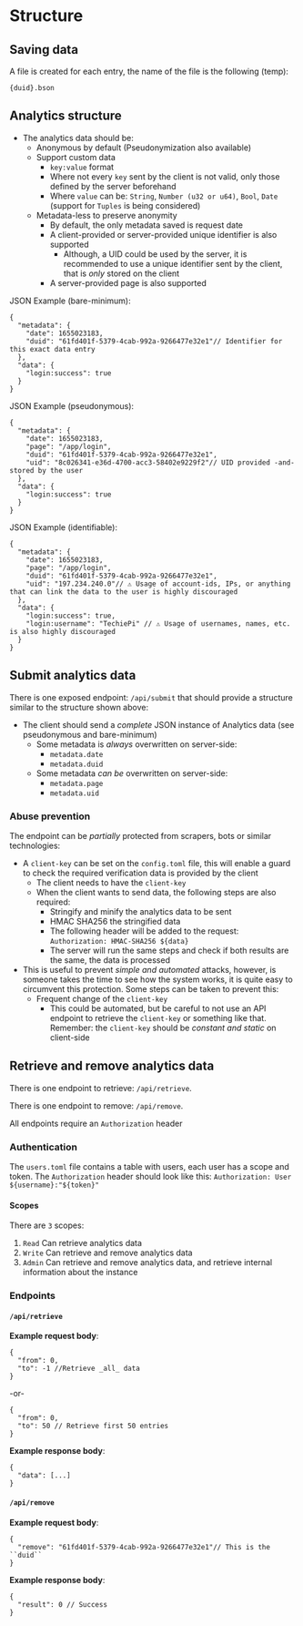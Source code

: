 # Structure

## Saving data
A file is created for each entry, the name of the file is the following (temp):

``{duid}.bson``

## Analytics structure
- The analytics data should be:
  - Anonymous by default (Pseudonymization also available)
  - Support custom data
    - ``key:value`` format
    - Where not every ``key`` sent by the client is not valid, only those defined by the server beforehand
    - Where ``value`` can be: ``String``, ``Number (u32 or u64)``, ``Bool``, ``Date`` (support for ``Tuples`` is being considered)
  - Metadata-less to preserve anonymity
    - By default, the only metadata saved is request date
    - A client-provided or server-provided unique identifier is also supported
      - Although, a UID could be used by the server, it is recommended to use a unique identifier sent by the client, that is _only_ stored on the client
    - A server-provided page is also supported

JSON Example (bare-minimum):
```json5
{
  "metadata": {
    "date": 1655023183,
    "duid": "61fd401f-5379-4cab-992a-9266477e32e1"// Identifier for this exact data entry
  },
  "data": {
    "login:success": true
  }
}
```

JSON Example (pseudonymous):
```json5
{
  "metadata": {
    "date": 1655023183,
    "page": "/app/login",
    "duid": "61fd401f-5379-4cab-992a-9266477e32e1",
    "uid": "8c026341-e36d-4700-acc3-58402e9229f2"// UID provided -and- stored by the user
  },
  "data": {
    "login:success": true
  }
}
```

JSON Example (identifiable):
```json5
{
  "metadata": {
    "date": 1655023183,
    "page": "/app/login",
    "duid": "61fd401f-5379-4cab-992a-9266477e32e1",
    "uid": "197.234.240.0"// ⚠️ Usage of account-ids, IPs, or anything that can link the data to the user is highly discouraged
  },
  "data": {
    "login:success": true,
    "login:username": "TechiePi" // ⚠️ Usage of usernames, names, etc. is also highly discouraged
  }
}
```

## Submit analytics data
There is one exposed endpoint: ``/api/submit`` that should provide a structure similar to the structure shown above:
- The client should send a _complete_ JSON instance of Analytics data (see pseudonymous and bare-minimum)
  - Some metadata is _always_ overwritten on server-side:
    - ``metadata.date``
    - ``metadata.duid``
  - Some metadata _can be_ overwritten on server-side:
    - ``metadata.page``
    - ``metadata.uid``

### Abuse prevention
The endpoint can be _partially_ protected from scrapers, bots or similar technologies:
- A ``client-key`` can be set on the ``config.toml`` file, this will enable a guard to check the required verification
data is provided by the client
  - The client needs to have the ``client-key``
  - When the client wants to send data, the following steps are also required:
    - Stringify and minify the analytics data to be sent
    - HMAC SHA256 the stringified data
    - The following header will be added to the request: ``Authorization: HMAC-SHA256 ${data}``
    - The server will run the same steps and check if both results are the same, the data is processed
- This is useful to prevent _simple and automated_ attacks, however, is someone takes the time to see how the system works,
it is quite easy to circumvent this protection. Some steps can be taken to prevent this:
  - Frequent change of the ``client-key``
    - This could be automated, but be careful to not use an API endpoint to retrieve the ``client-key`` or something like that.
    Remember: the ``client-key`` should be _constant and static_ on client-side

## Retrieve and remove analytics data
There is one endpoint to retrieve: ``/api/retrieve``.

There is one endpoint to remove: ``/api/remove``.

All endpoints require an ``Authorization`` header

### Authentication
The ``users.toml`` file contains a table with users, each user has a scope and token.
The ``Authorization`` header should look like this: ``Authorization: User ${username}:"${token}"``

#### Scopes
There are ``3`` scopes:
1. ``Read`` Can retrieve analytics data
2. ``Write`` Can retrieve and remove analytics data
3. ``Admin`` Can retrieve and remove analytics data, and retrieve internal information about the instance

### Endpoints
#### ``/api/retrieve``

**Example request body**:
```json5
{
  "from": 0,
  "to": -1 //Retrieve _all_ data
}
```

-or-

```json5
{
  "from": 0,
  "to": 50 // Retrieve first 50 entries
}
```

**Example response body**:
```json5
{
  "data": [...]
}
```

#### ``/api/remove``

**Example request body**:
```json5
{
  "remove": "61fd401f-5379-4cab-992a-9266477e32e1"// This is the ``duid``
}
```

**Example response body**:
```json5
{
  "result": 0 // Success
}
```
